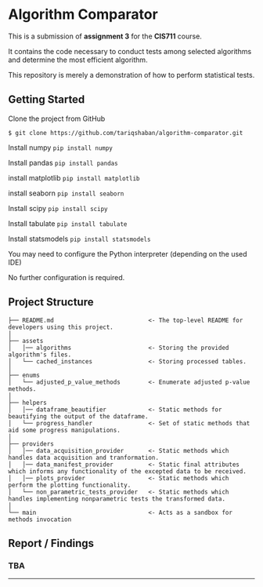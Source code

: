 Algorithm Comparator
==============================
This is a submission of **assignment 3** for the **CIS711** course.

It contains the code necessary to conduct tests among selected algorithms and determine the most efficient algorithm.

This repository is merely a demonstration of how to perform statistical tests.


Getting Started
------------
Clone the project from GitHub

`$ git clone https://github.com/tariqshaban/algorithm-comparator.git`

Install numpy
`pip install numpy`

Install pandas
`pip install pandas`

install matplotlib
`pip install matplotlib`

install seaborn
`pip install seaborn`

Install scipy
`pip install scipy`

Install tabulate
`pip install tabulate`

Install statsmodels
`pip install statsmodels`

You may need to configure the Python interpreter (depending on the used IDE)

No further configuration is required.


Project Structure
------------
    ├── README.md                           <- The top-level README for developers using this project.
    │
    ├── assets
    │   │── algorithms                      <- Storing the provided algorithm's files.
    │   └── cached_instances                <- Storing processed tables.
    │
    ├── enums
    │   └── adjusted_p_value_methods        <- Enumerate adjusted p-value methods.
    │
    ├── helpers
    │   │── dataframe_beautifier            <- Static methods for beautifying the output of the dataframe.
    │   └── progress_handler                <- Set of static methods that aid some progress manipulations.
    │
    ├── providers
    │   │── data_acquisition_provider       <- Static methods which handles data acquisition and tranformation.
    │   │── data_manifest_provider          <- Static final attributes which informs any functionality of the excepted data to be received.
    │   │── plots_provider                  <- Static methods which perform the plotting functionality.
    │   └── non_parametric_tests_provider   <- Static methods which handles implementing nonparametric tests the transformed data.
    │
    └── main                                <- Acts as a sandbox for methods invocation


Report / Findings
------------

### TBA

--------